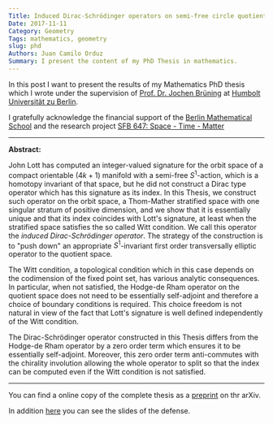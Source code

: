 ```yaml
---
Title: Induced Dirac-Schrödinger operators on semi-free circle quotients
Date: 2017-11-11
Category: Geometry
Tags: mathematics, geometry
slug: phd
Authors: Juan Camilo Orduz
Summary: I present the content of my PhD Thesis in mathematics. 
---
```

In this post I want to present the results of my Mathematics PhD thesis which I wrote under the supervision of [Prof. Dr. Jochen Brüning](https://www2.mathematik.hu-berlin.de/~bruening/) at [Humbolt Universität zu Berlin](https://www.mathematik.hu-berlin.de/de/forschung/forschungsgebiete/geometrische-analysis-und-spektraltheorie).

I gratefully acknowledge the financial support of the [Berlin Mathematical School](http://www.math-berlin.de) and the research project 
[SFB 647: Space - Time - Matter](http://www.raumzeitmaterie.de)

---

**Abstract:**

John Lott has computed an integer-valued signature for the orbit space
of a compact orientable $(4k+1)$ manifold with a semi-free $S^1$-action,
which is a homotopy invariant of that space, but he did not construct
a Dirac type operator which has this signature as its index. In this
Thesis, we construct such operator on the orbit space, a Thom-Mather
stratified space with one singular stratum of positive dimension, and
we show that it is essentially unique and that its index coincides
with Lott's signature, at least when the stratified space satisfies
the so called Witt condition. We call this operator the
*induced Dirac-Schrödinger operator*. The strategy of the construction is
to "push down" an appropriate $S^1$-invariant first order
transversally elliptic operator to the quotient space.

The Witt condition, a topological condition which in this case depends
on the codimension of the fixed point set, has various analytic
consequences.  In particular, when not satisfied, the Hodge-de Rham
operator on the quotient space does not need to be essentially
self-adjoint and therefore a choice of boundary conditions is
required. This choice freedom is not natural in view of the fact that
Lott's signature is well defined independently of the Witt condition.

The Dirac-Schrödinger operator constructed in this Thesis differs
from the Hodge-de Rham operator by a zero order term which ensures it
to be essentially self-adjoint. Moreover, this zero order term
anti-commutes with the chirality involution allowing the whole
operator to split so that the index can be computed even if the Witt
condition is not satisfied.

---

You can find a online copy of the complete thesis as a [preprint](https://arxiv.org/abs/1711.04196)
on thr arXiv. 

In addition [here]({filename}/documents/defense_orduz.pdf) you can see the slides of the defense. 


